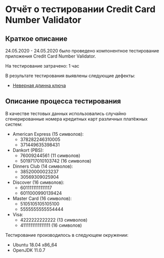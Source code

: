 # Отчёт о тестировании Credit Card Number Validator

## Краткое описание

24.05.2020 - 24.05.2020 было проведено компонентное тестирование приложения Credit Card Number Validator.

На тестирование затрачено: 1 час

В результате тестирования выявлены следующие дефекты:
* [Неверная длинна ключа](https://github.com/AlexSMGr54/netology-java-homework-1.1/issues/1)

## Описание процесса тестирования

В качестве тестовых данных использовались случайно сгенерированные номера кредитных карт различных платёжных систем:
* American Express (15 символов):
	* 378282246310005
	* 371449635398431
* Dankort (PBS):
	* 76009244561 (11 символов)
	* 5019717010103742 (16 символов)
* Dinners Club (14 символов):
	* 38520000023237
	* 30569309025904
* Discover (16 символов):
	* 6011111111111117
	* 6011000990139424
* Master Card (16 символов):
	* 5105105105105100
	* 5555555555554444
* Visa:
	* 4222222222222 (13 символов)
	* 4111111111111111 (16 символов)

Тестирование производилось в следующем окружении:
* Ubuntu 18.04 x86_64
* OpenJDK 11.0.7
